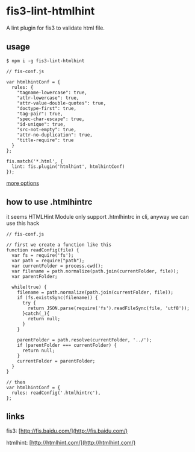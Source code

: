 # fis3-lint-htmlhint

A lint plugin for fis3 to validate html file.

## usage

    $ npm i -g fis3-lint-htmlhint

```
// fis-conf.js

var htmlhintConf = {
  rules: {
    "tagname-lowercase": true,
    "attr-lowercase": true,
    "attr-value-double-quotes": true,
    "doctype-first": true,
    "tag-pair": true,
    "spec-char-escape": true,
    "id-unique": true,
    "src-not-empty": true,
    "attr-no-duplication": true,
    "title-require": true
  }
};

fis.match('*.html', {
  lint: fis.plugin('htmlhint', htmlhintConf)
});
```

[more options](https://github.com/yaniswang/HTMLHint/wiki/Usage)

## how to use .htmlhintrc
it seems HTMLHint Module only support .htmlhintrc in cli, anyway we can use this hack
```
// fis-conf.js

// first we create a function like this
function readConfig(file) {
  var fs = require('fs');
  var path = require("path");
  var currentFolder = process.cwd();
  var filename = path.normalize(path.join(currentFolder, file));
  var parentFolder;

  while(true) {
    filename = path.normalize(path.join(currentFolder, file));
    if (fs.existsSync(filename)) {
      try {
        return JSON.parse(require('fs').readFileSync(file, 'utf8'));
      }catch(_){
        return null;
      }
    }

    parentFolder = path.resolve(currentFolder, '../');
    if (parentFolder === currentFolder) {
      return null;
    }
    currentFolder = parentFolder;
  }
}

// then
var htmlhintConf = {
  rules: readConfig('.htmlhintrc'),
};
```


## links
fis3: [http://fis.baidu.com/](http://fis.baidu.com/)


htmlhint: [http://htmlhint.com/](http://htmlhint.com/)
